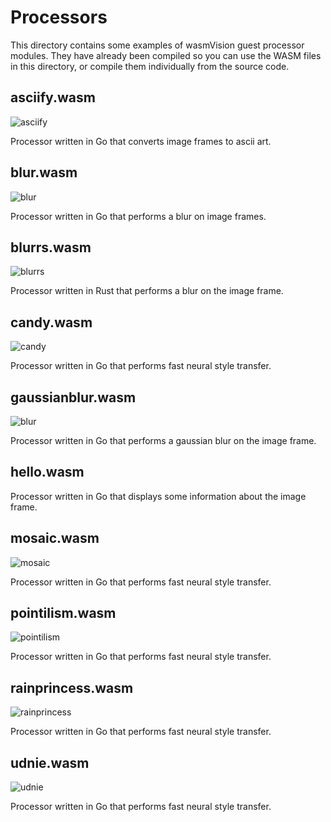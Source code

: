 # Processors

This directory contains some examples of wasmVision guest processor modules. They have already been compiled so you can use the WASM files in this directory, or compile them individually from the source code.

## asciify.wasm

![asciify](../images/asciify-processor.png)

Processor written in Go that converts image frames to ascii art.

## blur.wasm

![blur](../images/blur-processor.png)

Processor written in Go that performs a blur on image frames.

## blurrs.wasm

![blurrs](../images/blur-processor.png)

Processor written in Rust that performs a blur on the image frame.

## candy.wasm

![candy](../images/candy-processor.png)

Processor written in Go that performs fast neural style transfer.

## gaussianblur.wasm

![blur](../images/gaussianblur-processor.png)

Processor written in Go that performs a  gaussian blur on the image frame.

## hello.wasm

Processor written in Go that displays some information about the image frame.

## mosaic.wasm

![mosaic](../images/mosaic-processor.png)

Processor written in Go that performs fast neural style transfer.

## pointilism.wasm

![pointilism](../images/pointilism-processor.png)

Processor written in Go that performs fast neural style transfer.

## rainprincess.wasm

![rainprincess](../images/rainprincess-processor.png)

Processor written in Go that performs fast neural style transfer.

## udnie.wasm

![udnie](../images/udnie-processor.png)

Processor written in Go that performs fast neural style transfer.
